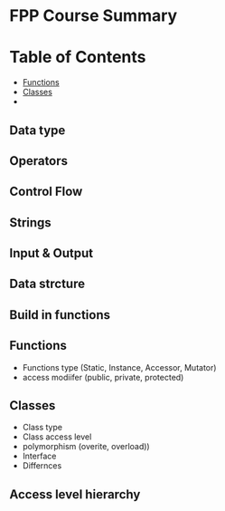 # FPP Course Summary

Table of Contents
================= 

- [Functions](#Functions) 
- [Classes](#Classes) 
- []()


## Data type
## Operators
## Control Flow
## Strings
## Input & Output
## Data strcture 
## Build in functions

## Functions
- Functions type (Static, Instance, Accessor, Mutator)
- access modiifer (public, private, protected)

## Classes
- Class type
- Class access level
- polymorphism (overite, overload))
- Interface
- Differnces

## Access level hierarchy
